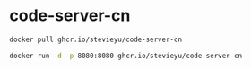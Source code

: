 # code-server-cn

```sh
docker pull ghcr.io/stevieyu/code-server-cn

docker run -d -p 8080:8080 ghcr.io/stevieyu/code-server-cn
```
